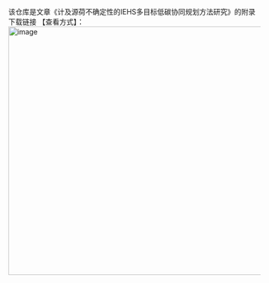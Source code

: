 该仓库是文章《计及源荷不确定性的IEHS多目标低碳协同规划方法研究》的附录下载链接
【查看方式】：
<img width="1822" height="496" alt="image" src="https://github.com/user-attachments/assets/0cc467f4-24e2-4951-952f-c73f77be5fc1" />
